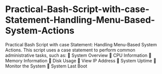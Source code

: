 # Practical-Bash-Script-with-case-Statement-Handling-Menu-Based-System-Actions
Practical Bash Script with case Statement: Handling Menu-Based System Actions. This script uses a case statement to perform common administrative tasks, such as: 🔹 System Overview 🔹 CPU Information 🔹 Memory Information 🔹 Disk Usage 🔹 View IP Address 🔹 System Uptime 🔹 Monitor the System 🔹 System Last Boot 
